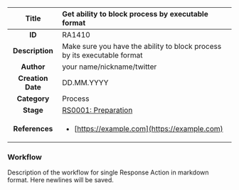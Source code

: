 | Title                       | Get ability to block process by executable format         |
|:---------------------------:|:--------------------|
| **ID**                      | RA1410            |
| **Description**             | Make sure you have the ability to block process by its executable format   |
| **Author**                  | your name/nickname/twitter        |
| **Creation Date**           | DD.MM.YYYY |
| **Category**                | Process      |
| **Stage**                   |[RS0001: Preparation](../Response_Stages/RS0001.md)| 
| **References** |<ul><li>[https://example.com](https://example.com)</li></ul>|

### Workflow

Description of the workflow for single Response Action in markdown format.
Here newlines will be saved.

